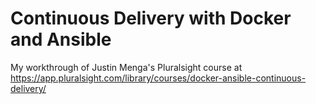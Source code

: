 # Continuous Delivery with Docker and Ansible

My workthrough of Justin Menga's Pluralsight course at https://app.pluralsight.com/library/courses/docker-ansible-continuous-delivery/
